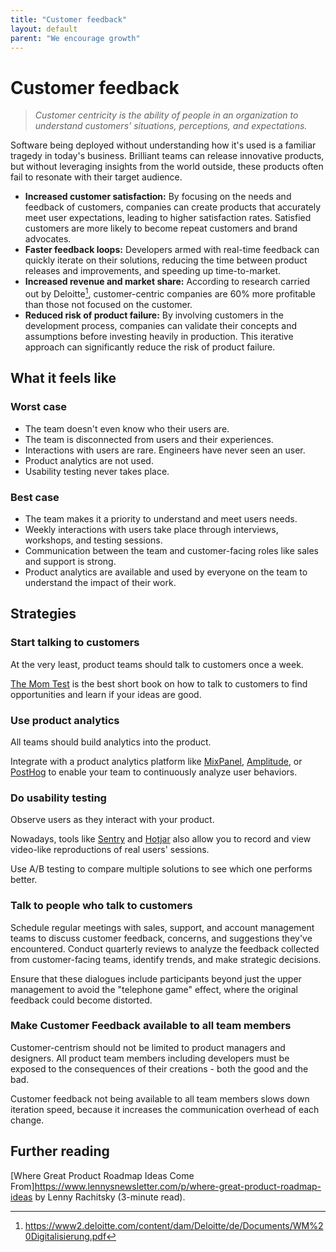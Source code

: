 ```yaml
---
title: "Customer feedback"
layout: default
parent: "We encourage growth"
---
```


# Customer feedback

> *Customer centricity is the ability of people in an organization to understand customers' situations, perceptions, and expectations.*

Software being deployed without understanding how it's used is a familiar tragedy in today's business. Brilliant teams can release innovative products, but without leveraging insights from the world outside, these products often fail to resonate with their target audience.

- **Increased customer satisfaction:** By focusing on the needs and feedback of customers, companies can create products that accurately meet user expectations, leading to higher satisfaction rates. Satisfied customers are more likely to become repeat customers and brand advocates.
- **Faster feedback loops:** Developers armed with real-time feedback can quickly iterate on their solutions, reducing the time between product releases and improvements, and speeding up time-to-market.
- **Increased revenue and market share:** According to research carried out by Deloitte[^deloitte], customer-centric companies are 60% more profitable than those not focused on the customer.
- **Reduced risk of product failure:** By involving customers in the development process, companies can validate their concepts and assumptions before investing heavily in production. This iterative approach can significantly reduce the risk of product failure.

## What it feels like

### Worst case

- The team doesn't even know who their users are.
- The team is disconnected from users and their experiences.
- Interactions with users are rare. Engineers have never seen an user.
- Product analytics are not used.
- Usability testing never takes place.

### Best case

- The team makes it a priority to understand and meet users needs.
- Weekly interactions with users take place through interviews, workshops, and testing sessions.
- Communication between the team and customer-facing roles like sales and support is strong.
- Product analytics are available and used by everyone on the team to understand the impact of their work.

## Strategies

### Start talking to customers

At the very least, product teams should talk to customers once a week.

[The Mom Test](https://www.momtestbook.com/) is the best short book on how to talk to customers to find opportunities and learn if your ideas are good.

### Use product analytics

All teams should build analytics into the product.

Integrate with a product analytics platform like [MixPanel](https://mixpanel.com/), [Amplitude](https://amplitude.com/), or [PostHog](https://posthog.com/) to enable your team to continuously analyze user behaviors.

### Do usability testing

Observe users as they interact with your product.

Nowadays, tools like [Sentry](https://sentry.io/) and [Hotjar](https://www.hotjar.com/) also allow you to record and view video-like reproductions of real users' sessions.

Use A/B testing to compare multiple solutions to see which one performs better.

### Talk to people who talk to customers

Schedule regular meetings with sales, support, and account management teams to discuss customer feedback, concerns, and suggestions they've encountered. Conduct quarterly reviews to analyze the feedback collected from customer-facing teams, identify trends, and make strategic decisions.

Ensure that these dialogues include participants beyond just the upper management to avoid the "telephone game" effect, where the original feedback could become distorted.

### Make Customer Feedback available to all team members

Customer-centrism should not be limited to product managers and designers. All product team members including developers must be exposed to the consequences of their creations - both the good and the bad.

Customer feedback not being available to all team members slows down iteration speed, because it increases the communication overhead of each change.

## Further reading

[Where Great Product Roadmap Ideas Come From]<https://www.lennysnewsletter.com/p/where-great-product-roadmap-ideas> by Lenny Rachitsky (3-minute read).

[^deloitte]: <https://www2.deloitte.com/content/dam/Deloitte/de/Documents/WM%20Digitalisierung.pdf>
